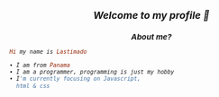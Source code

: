 <h2 align="center"><i><small>Welcome to my profile 👀</h2>
<h3 align="center">About me?</h3>

```rb
Hi my name is Lastimado

• I am from Panama
• I am a programmer, programming is just my hobby
• I'm currently focusing on Javascript,
  html & css
```
